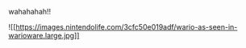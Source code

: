 wahahahah!!


![[https://images.nintendolife.com/3cfc50e019adf/wario-as-seen-in-warioware.large.jpg]]
